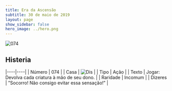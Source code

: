 ```yaml
---
title: Era da Ascensão
subtitle: 30 de maio de 2019
layout: page
show_sidebar: false
hero_image: ../hero.png
---
```


![074](https://cdn.keyforgegame.com/media/card_front/pt/435_074_78278825PHGG_pt.png)

## Histeria

|----|----|
| Número | 074 |
| Casa | ![Dis](https://archonarcana.com/images/thumb/e/e8/Dis.png/22px-Dis.png "Dis") |
| Tipo | Ação |
| Texto | Jogar: Devolva cada criatura à mão de seu dono. |
| Raridade | Incomum |
| Dizeres | ”Socorro! Não consigo evitar essa sensação!” |
